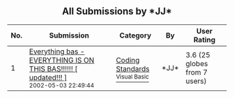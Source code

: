 ﻿<div align="center">

## All Submissions by \*JJ\*

</div>

No.  | Submission | Category | By   | User Rating
---- | ---------- | -------- | ---- | -----------
1 | [Everything bas  \- EVERYTHING IS ON THIS BAS\!\!\!\!\!\!   \[ updated\!\!\! \]<br /><sup>2002-05-03 22:49:44</sup>](https://github.com/Planet-Source-Code/jj-everything-bas-everything-is-on-this-bas-updated__1-34422) | [Coding Standards<br /><sup>Visual Basic</sup>](../ByCategory/coding-standards__1-43.md) | \*JJ\* | 3.6 (25 globes from 7 users)
